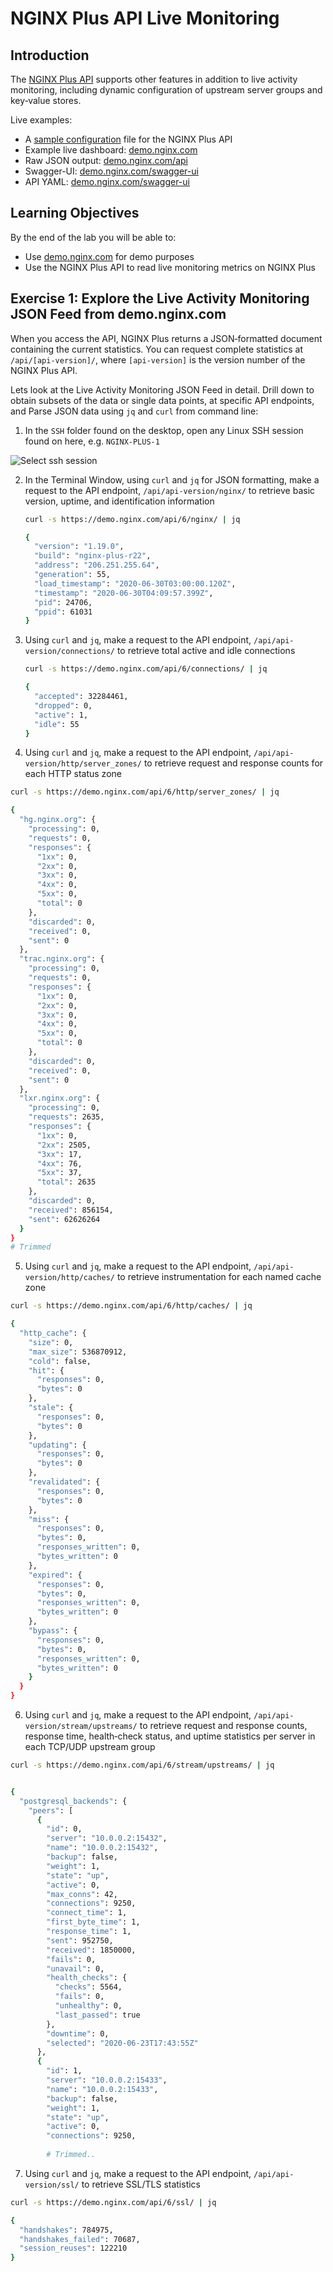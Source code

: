 # NGINX Plus API Live Monitoring

## Introduction

The [NGINX Plus API](https://www.nginx.com/products/nginx/live-activity-monitoring/) supports other features in addition 
to live activity monitoring, including dynamic configuration of upstream server groups and key‑value stores. 

Live examples:​
 * A [sample configuration](https://gist.github.com/nginx-gists/a51341a11ff1cf4e94ac359b67f1c4ae) file for the NGINX Plus API
 * Example live dashboard: [demo.nginx.com](https://demo.nginx.com)
 * Raw JSON output: [demo.nginx.com/api​](https://demo.nginx.com/api)
 * Swagger-UI: [demo.nginx.com/swagger-ui](https://demo.nginx.com/swagger-ui/)
 * API YAML: [demo.nginx.com/swagger-ui](https://demo.nginx.com/swagger-ui/nginx_api.yaml)

## Learning Objectives 

By the end of the lab you will be able to: 

 * Use [demo.nginx.com](https://demo.nginx.com) for demo purposes
 * Use the NGINX Plus API to read live monitoring metrics on NGINX Plus

## Exercise 1: Explore the Live Activity Monitoring JSON Feed​ from demo.nginx.com

When you access the API, NGINX Plus returns a JSON‑formatted document containing the current statistics. You can request 
complete statistics at `/api/[api-version]/`, where `[api-version]` is the version number of the NGINX Plus API. 

Lets look at the Live Activity Monitoring JSON Feed​ in detail. Drill down to obtain subsets of the data or single data 
points, at specific API endpoints, and Parse JSON data using `jq` and `curl` from command line:


1. In the `SSH` folder found on the desktop, open any Linux SSH session found on here, e.g. `NGINX-PLUS-1`

  ![Select ssh session](media/2020-06-29_22-06.png)


2. In the Terminal Window, using `curl` and `jq` for JSON formatting, make a request to the API endpoint, `/api/api-version/nginx/`
   to retrieve basic version, uptime, and identification information​

    ```bash
    curl -s https://demo.nginx.com/api/6/nginx/ | jq

    {
      "version": "1.19.0",
      "build": "nginx-plus-r22",
      "address": "206.251.255.64",
      "generation": 55,
      "load_timestamp": "2020-06-30T03:00:00.120Z",
      "timestamp": "2020-06-30T04:09:57.399Z",
      "pid": 24706,
      "ppid": 61031
    }
    ```

3. Using `curl` and `jq`, make a request to the API endpoint, `/api/api-version/connections/` to retrieve total active 
   and idle connections​

    ```bash
    curl -s https://demo.nginx.com/api/6/connections/ | jq

    {
      "accepted": 32284461,
      "dropped": 0,
      "active": 1,
      "idle": 55
    }
    ```

4. Using `curl` and `jq`, make a request to the API endpoint, `/api/api-version/http/server_zones/` to retrieve request 
   and response counts for each HTTP status zone​

  ```bash
  curl -s https://demo.nginx.com/api/6/http/server_zones/ | jq

  {
    "hg.nginx.org": {
      "processing": 0,
      "requests": 0,
      "responses": {
        "1xx": 0,
        "2xx": 0,
        "3xx": 0,
        "4xx": 0,
        "5xx": 0,
        "total": 0
      },
      "discarded": 0,
      "received": 0,
      "sent": 0
    },
    "trac.nginx.org": {
      "processing": 0,
      "requests": 0,
      "responses": {
        "1xx": 0,
        "2xx": 0,
        "3xx": 0,
        "4xx": 0,
        "5xx": 0,
        "total": 0
      },
      "discarded": 0,
      "received": 0,
      "sent": 0
    },
    "lxr.nginx.org": {
      "processing": 0,
      "requests": 2635,
      "responses": {
        "1xx": 0,
        "2xx": 2505,
        "3xx": 17,
        "4xx": 76,
        "5xx": 37,
        "total": 2635
      },
      "discarded": 0,
      "received": 856154,
      "sent": 62626264
    }
  }
  # Trimmed
  ```

5. Using `curl` and `jq`, make a request to the API endpoint, `/api/api-version/http/caches/` to retrieve instrumentation
  for each named cache zone

  ```bash
  curl -s https://demo.nginx.com/api/6/http/caches/ | jq

  {
    "http_cache": {
      "size": 0,
      "max_size": 536870912,
      "cold": false,
      "hit": {
        "responses": 0,
        "bytes": 0
      },
      "stale": {
        "responses": 0,
        "bytes": 0
      },
      "updating": {
        "responses": 0,
        "bytes": 0
      },
      "revalidated": {
        "responses": 0,
        "bytes": 0
      },
      "miss": {
        "responses": 0,
        "bytes": 0,
        "responses_written": 0,
        "bytes_written": 0
      },
      "expired": {
        "responses": 0,
        "bytes": 0,
        "responses_written": 0,
        "bytes_written": 0
      },
      "bypass": {
        "responses": 0,
        "bytes": 0,
        "responses_written": 0,
        "bytes_written": 0
      }
    }
  }

  ```

6. Using `curl` and `jq`, make a request to the API endpoint, `/api/api-version/stream/upstreams/` to retrieve request 
   and response counts, response time, health‑check status, and uptime statistics per server in each TCP/UDP upstream group

  ```bash
  curl -s https://demo.nginx.com/api/6/stream/upstreams/ | jq


  {                                                                                                                                                           
    "postgresql_backends": {                                                                                                                                  
      "peers": [                                                                                                                                              
        {                                                                                                                                                     
          "id": 0,                                                                                                                                            
          "server": "10.0.0.2:15432",                                                                                                                         
          "name": "10.0.0.2:15432",                                                                                                                           
          "backup": false,                                                                                                                                    
          "weight": 1,                                                                                                                                        
          "state": "up",                                                                                                                                      
          "active": 0,                                                                                                                                        
          "max_conns": 42,                                                                                                                                    
          "connections": 9250,                                                                                                                                
          "connect_time": 1,                                                                                                                                  
          "first_byte_time": 1,                                                                                                                               
          "response_time": 1,                                                                                                                                 
          "sent": 952750,                                                                                                                                     
          "received": 1850000,                                                                                                                                
          "fails": 0,                                                                                                                                         
          "unavail": 0,                                                                                                                                       
          "health_checks": {                                                                                                                                  
            "checks": 5564,                                                                                                                                   
            "fails": 0,                                                                                                                                       
            "unhealthy": 0,                                                                                                                                   
            "last_passed": true                                                                                                                               
          },                                                                                                                                                  
          "downtime": 0,                                                                                                                                      
          "selected": "2020-06-23T17:43:55Z"                                                                                                                  
        },                                                                                                                                                    
        {                                                                                                                                                     
          "id": 1,                                                                                                                                            
          "server": "10.0.0.2:15433",                                                                                                                         
          "name": "10.0.0.2:15433",                                                                                                                           
          "backup": false,                                                                                                                                    
          "weight": 1,                                                                                                                                        
          "state": "up",                                                                                                                                      
          "active": 0,                                                                                                                                        
          "connections": 9250,       
          
          # Trimmed..
  ```

7. Using `curl` and `jq`, make a request to the API endpoint, `/api/api-version/ssl/` to retrieve SSL/TLS statistics

  ```bash
  curl -s https://demo.nginx.com/api/6/ssl/ | jq

  {
    "handshakes": 784975,
    "handshakes_failed": 70687,
    "session_reuses": 122210
  }
  ```